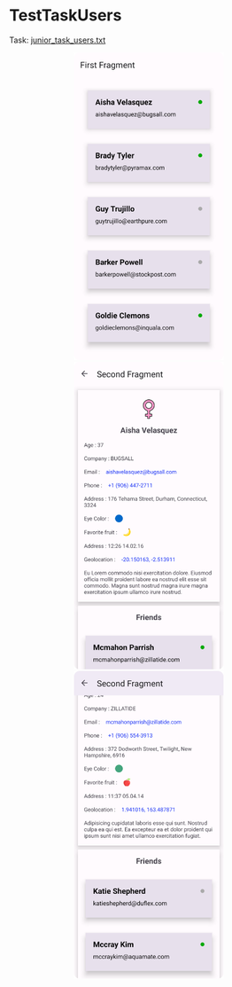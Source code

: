 # TestTaskUsers

Task:
[junior_task_users.txt](https://github.com/prdumbledore/TestTaskUsers/blob/master/Junior_task_users%20(3).txt)

<div align="center">
<img src="https://github.com/prdumbledore/TestTaskUsers/blob/master/Screens/screen_1.png" width="270" height="555">
<img src="https://github.com/prdumbledore/TestTaskUsers/blob/master/Screens/screen_2.png" width="270" height="555">
<img src="https://github.com/prdumbledore/TestTaskUsers/blob/master/Screens/screen_3.png" width="270" height="555">
</div>
